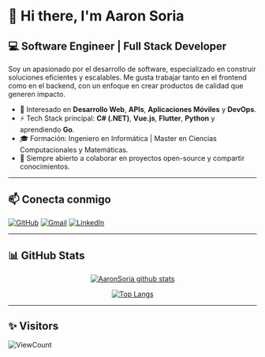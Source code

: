 # 👋 Hi there, I'm Aaron Soria

## 💻 Software Engineer | Full Stack Developer

Soy un apasionado por el desarrollo de software, especializado en construir soluciones eficientes y escalables. Me gusta trabajar tanto en el frontend como en el backend, con un enfoque en crear productos de calidad que generen impacto.

- 🚀 Interesado en **Desarrollo Web**, **APIs**, **Aplicaciones Móviles** y **DevOps**.
- ⚡ Tech Stack principal: **C# (.NET)**, **Vue.js**, **Flutter**, **Python** y aprendiendo **Go**.
- 🎓 Formación: Ingeniero en Informática | Master en Ciencias Computacionales y Matemáticas.
- 💬 Siempre abierto a colaborar en proyectos open-source y compartir conocimientos.

---

## 📫 Conecta conmigo

[![GitHub](https://img.shields.io/badge/GitHub-181717?style=for-the-badge&logo=github&logoColor=white)](https://github.com/AaronSoria)
[![Gmail](https://img.shields.io/badge/Gmail-D14836?style=for-the-badge&logo=gmail&logoColor=white)](mailto:aaroon2895@gmail.com)
[![LinkedIn](https://img.shields.io/badge/LinkedIn-0077B5?style=for-the-badge&logo=linkedin&logoColor=white)](https://www.linkedin.com/in/aarons28/)

---

## 📊 GitHub Stats

<div align="center">

[![AaronSoria github stats](https://github-readme-stats.vercel.app/api?username=AaronSoria&count_private=true&theme=dracula&show_icons=true&hide=stars)](https://github.com/anuraghazra/github-readme-stats)

[![Top Langs](https://github-readme-stats.vercel.app/api/top-langs/?username=AaronSoria&count_private=true&theme=dracula&layout=compact)](https://github.com/anuraghazra/github-readme-stats)

</div>

---

## ✨ Visitors

![ViewCount](https://views.whatilearened.today/views/github/AaronSoria/AaronSoria.svg?cache=remove)
